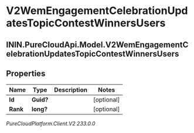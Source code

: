 # V2WemEngagementCelebrationUpdatesTopicContestWinnersUsers

## ININ.PureCloudApi.Model.V2WemEngagementCelebrationUpdatesTopicContestWinnersUsers

## Properties

|Name | Type | Description | Notes|
|------------ | ------------- | ------------- | -------------|
| **Id** | **Guid?** |  | [optional] |
| **Rank** | **long?** |  | [optional] |



_PureCloudPlatform.Client.V2 233.0.0_
